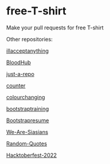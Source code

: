 # free-T-shirt
Make your pull requests for free T-shirt

Other repositories:

[illacceptanything](https://github.com/nasw1h/illacceptanything)

[BloodHub](https://github.com/nasw1h/BloodHub)

[just-a-repo](https://github.com/nasw1h/just-a-repo)

[counter](https://github.com/hinasahammed/counter)

[colourchanging](https://github.com/hinasahammed/colourchanging)

[bootstraptraining](https://github.com/hinasahammed/bootstraptraining)

[Bootstrapresume](https://github.com/hinasahammed/Bootstrapresume)

[We-Are-Siasians](https://github.com/AdheelAhmed-D3CD/We-Are-Siasians)

[Random-Quotes](https://github.com/AdheelAhmed-D3CD/Random-Quotes)

[Hacktoberfest-2022](https://github.com/IETCU-SIAS/Hacktoberfest-2022)
